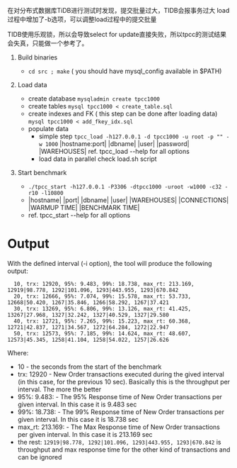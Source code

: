 在对分布式数据库TiDB进行测试时发现，提交批量过大，TIDB会报事务过大
load过程中增加了-b选项，可以调整load过程中的提交批量

TIDB使用乐观锁，所以会导致select for update直接失败，所以tpcc的测试结果会失真，只能做一个参考了。

1. Build binaries
   * `cd src ; make`
   ( you should have mysql_config available in $PATH)

2. Load data
   * create database
     `mysqladmin create tpcc1000`
   * create tables
     `mysql tpcc1000 < create_table.sql`
   * create indexes and FK ( this step can be done after loading data)
     `mysql tpcc1000 < add_fkey_idx.sql`
   * populate data
     - simple step
       `tpcc_load -h127.0.0.1 -d tpcc1000 -u root -p "" -w 1000`
                 |hostname:port| |dbname| |user| |password| |WAREHOUSES|
       ref. tpcc_load --help for all options
     - load data in parallel 
       check load.sh script

3. Start benchmark
   * `./tpcc_start -h127.0.0.1 -P3306 -dtpcc1000 -uroot -w1000 -c32 -r10 -l10800`
   * |hostname| |port| |dbname| |user| |WAREHOUSES| |CONNECTIONS| |WARMUP TIME| |BENCHMARK TIME|
   * ref. tpcc_start --help for all options 

Output
===================================

With the defined interval (-i option), the tool will produce the following output:
```
  10, trx: 12920, 95%: 9.483, 99%: 18.738, max_rt: 213.169, 12919|98.778, 1292|101.096, 1293|443.955, 1293|670.842
  20, trx: 12666, 95%: 7.074, 99%: 15.578, max_rt: 53.733, 12668|50.420, 1267|35.846, 1266|58.292, 1267|37.421
  30, trx: 13269, 95%: 6.806, 99%: 13.126, max_rt: 41.425, 13267|27.968, 1327|32.242, 1327|40.529, 1327|29.580
  40, trx: 12721, 95%: 7.265, 99%: 15.223, max_rt: 60.368, 12721|42.837, 1271|34.567, 1272|64.284, 1272|22.947
  50, trx: 12573, 95%: 7.185, 99%: 14.624, max_rt: 48.607, 12573|45.345, 1258|41.104, 1258|54.022, 1257|26.626
```

Where: 
* 10 - the seconds from the start of the benchmark
* trx: 12920 - New Order transactions executed during the gived interval (in this case, for the previous 10 sec). Basically this is the throughput per interval. The more the better
* 95%: 9.483: - The 95% Response time of New Order transactions per given interval. In this case it is 9.483 sec
* 99%: 18.738: - The 99% Response time of New Order transactions per given interval. In this case it is 18.738 sec
* max_rt: 213.169: - The Max Response time of New Order transactions per given interval. In this case it is 213.169 sec
* the rest: `12919|98.778, 1292|101.096, 1293|443.955, 1293|670.842` is throughput and max response time for the other kind of transactions and can be ignored



